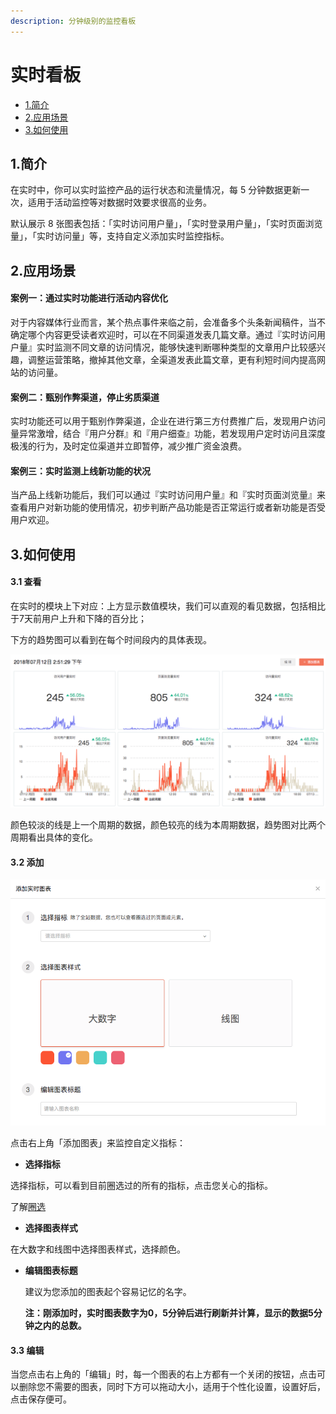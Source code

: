 ```yaml
---
description: 分钟级别的监控看板
---
```


# 实时看板

* [1.简介](realtime.md#1)
* [2.应用场景](realtime.md#2-ying-yong-chang-jing)
* [3.如何使用](realtime.md#3-ru-he-shi-yong)

## 1.简介 <a id="1"></a>

在实时中，你可以实时监控产品的运行状态和流量情况，每 5 分钟数据更新一次，适用于活动监控等对数据时效要求很高的业务。

默认展示 8 张图表包括：「实时访问用户量」，「实时登录用户量」，「实时页面浏览量」，「实时访问量」等，支持自定义添加实时监控指标。

## 2.应用场景

#### 案例一：通过实时功能进行活动内容优化 <a id="&#x6848;&#x4F8B;&#x4E00;&#xFF1A;&#x901A;&#x8FC7;&#x5B9E;&#x65F6;&#x529F;&#x80FD;&#x8FDB;&#x884C;&#x6D3B;&#x52A8;&#x5185;&#x5BB9;&#x4F18;&#x5316;"></a>

对于内容媒体行业而言，某个热点事件来临之前，会准备多个头条新闻稿件，当不确定哪个内容更受读者欢迎时，可以在不同渠道发表几篇文章。通过『实时访问用户量』实时监测不同文章的访问情况，能够快速判断哪种类型的文章用户比较感兴趣，调整运营策略，撤掉其他文章，全渠道发表此篇文章，更有利短时间内提高网站的访问量。

#### 案例二：甄别作弊渠道，停止劣质渠道 <a id="&#x6848;&#x4F8B;&#x4E8C;&#xFF1A;&#x7504;&#x522B;&#x4F5C;&#x5F0A;&#x6E20;&#x9053;&#xFF0C;&#x505C;&#x6B62;&#x52A3;&#x8D28;&#x6E20;&#x9053;"></a>

实时功能还可以用于甄别作弊渠道，企业在进行第三方付费推广后，发现用户访问量异常激增，结合『用户分群』和『用户细查』功能，若发现用户定时访问且深度极浅的行为，及时定位渠道并立即暂停，减少推广资金浪费。

#### 案例三：实时监测上线新功能的状况 <a id="&#x6848;&#x4F8B;&#x4E09;&#xFF1A;&#x5B9E;&#x65F6;&#x76D1;&#x6D4B;&#x4E0A;&#x7EBF;&#x65B0;&#x529F;&#x80FD;&#x7684;&#x72B6;&#x51B5;"></a>

当产品上线新功能后，我们可以通过『实时访问用户量』和『实时页面浏览量』来查看用户对新功能的使用情况，初步判断产品功能是否正常运行或者新功能是否受用户欢迎。

## 3.如何使用

#### 3.1 查看 <a id="&#x67E5;&#x770B;"></a>

在实时的模块上下对应：上方显示数值模块，我们可以直观的看见数据，包括相比于7天前用户上升和下降的百分比；

下方的趋势图可以看到在每个时间段内的具体表现。

![](../.gitbook/assets/ping-mu-kuai-zhao-20180712-xia-wu-2.51.24.png)

颜色较淡的线是上一个周期的数据，颜色较亮的线为本周期数据，趋势图对比两个周期看出具体的变化。

#### 3.2 添加 <a id="&#x6DFB;&#x52A0;"></a>

![](../.gitbook/assets/ping-mu-kuai-zhao-20180712-xia-wu-2.53.13.png)

点击右上角「添加图表」来监控自定义指标：

* **选择指标**

选择指标，可以看到目前圈选过的所有的指标，点击您关心的指标。

了解[圈选](../data-definition/circle/)

* **选择图表样式**

在大数字和线图中选择图表样式，选择颜色。

* **编辑图表标题**

  建议为您添加的图表起个容易记忆的名字。

  **注：刚添加时，实时图表数字为0，5分钟后进行刷新并计算，显示的数据5分钟之内的总数。**

#### 3.3 编辑 <a id="&#x7F16;&#x8F91;"></a>

当您点击右上角的「编辑」时，每一个图表的右上方都有一个关闭的按钮，点击可以删除您不需要的图表，同时下方可以拖动大小，适用于个性化设置，设置好后，点击保存便可。

